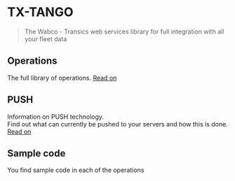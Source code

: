 # TX-TANGO

> The Wabco - Transics web services library for full integration with all your fleet data

## Operations
The full library of operations.
[Read on](/op/)

## PUSH
Information on PUSH technology.  
Find out what can currently be pushed to your servers and how this is done.  
[Read on](/push/)

## Sample code
You find sample code in each of the operations
